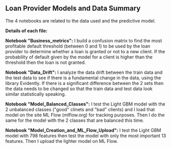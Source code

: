 ## Loan Provider Models and Data Summary

The 4 notebooks are related to the data used and the predictive model.

**Details of each file:**

**Notebook "Business_metrics":**
I build a confusion matrix to find the most profitable default threshold (between 0 and 1) to be used by the loan provider to determine whether a loan is granted or not to a new client. If the probability of default given by the model for a client is higher than the threshold then the loan is not granted.

**Notebook "Data_Drift":**
I analyze the data drift between the train data and the test data to see if there is a fundamental change in the data, using the library Evidently.
If there is a significant difference between the 2 sets then the data needs to be changed so that the train data and test data look similar statistically speaking.

**Notebook "Model_Balanced_Classes":**
I test the Light GBM model with the 2 unbalanced classes ("good" clinets and "bad" clients) and I load that model on the site ML Flow (mlflow.org) for tracking purposes. Then I do the same for the model with the 2 classes that are balanced this time.

**Notebook "Model_Creation_and_ML_Flow_Upload":**
I test the Light GBM model with 798 features then test the model with only the most important 13 features. Then I upload the lighter model on ML Flow.
